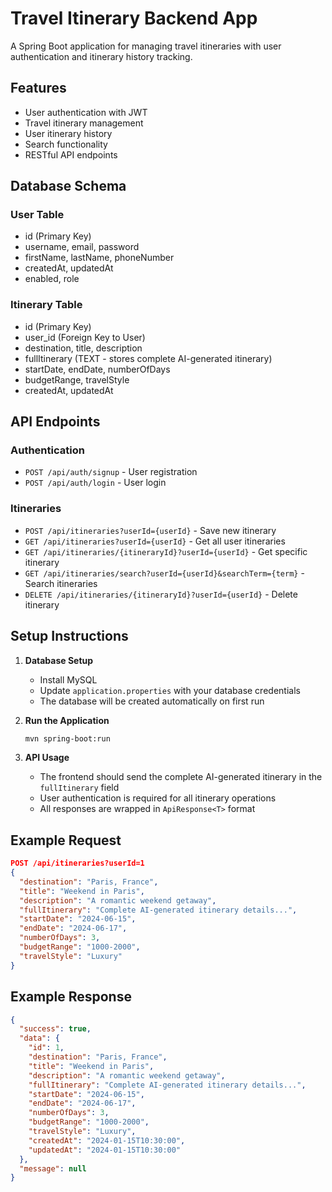 # Travel Itinerary Backend App

A Spring Boot application for managing travel itineraries with user authentication and itinerary history tracking.

## Features

- User authentication with JWT
- Travel itinerary management
- User itinerary history
- Search functionality
- RESTful API endpoints

## Database Schema

### User Table
- id (Primary Key)
- username, email, password
- firstName, lastName, phoneNumber
- createdAt, updatedAt
- enabled, role

### Itinerary Table
- id (Primary Key)
- user_id (Foreign Key to User)
- destination, title, description
- fullItinerary (TEXT - stores complete AI-generated itinerary)
- startDate, endDate, numberOfDays
- budgetRange, travelStyle
- createdAt, updatedAt

## API Endpoints

### Authentication
- `POST /api/auth/signup` - User registration
- `POST /api/auth/login` - User login

### Itineraries
- `POST /api/itineraries?userId={userId}` - Save new itinerary
- `GET /api/itineraries?userId={userId}` - Get all user itineraries
- `GET /api/itineraries/{itineraryId}?userId={userId}` - Get specific itinerary
- `GET /api/itineraries/search?userId={userId}&searchTerm={term}` - Search itineraries
- `DELETE /api/itineraries/{itineraryId}?userId={userId}` - Delete itinerary

## Setup Instructions

1. **Database Setup**
   - Install MySQL
   - Update `application.properties` with your database credentials
   - The database will be created automatically on first run

2. **Run the Application**
   ```bash
   mvn spring-boot:run
   ```

3. **API Usage**
   - The frontend should send the complete AI-generated itinerary in the `fullItinerary` field
   - User authentication is required for all itinerary operations
   - All responses are wrapped in `ApiResponse<T>` format

## Example Request

```json
POST /api/itineraries?userId=1
{
  "destination": "Paris, France",
  "title": "Weekend in Paris",
  "description": "A romantic weekend getaway",
  "fullItinerary": "Complete AI-generated itinerary details...",
  "startDate": "2024-06-15",
  "endDate": "2024-06-17",
  "numberOfDays": 3,
  "budgetRange": "1000-2000",
  "travelStyle": "Luxury"
}
```

## Example Response

```json
{
  "success": true,
  "data": {
    "id": 1,
    "destination": "Paris, France",
    "title": "Weekend in Paris",
    "description": "A romantic weekend getaway",
    "fullItinerary": "Complete AI-generated itinerary details...",
    "startDate": "2024-06-15",
    "endDate": "2024-06-17",
    "numberOfDays": 3,
    "budgetRange": "1000-2000",
    "travelStyle": "Luxury",
    "createdAt": "2024-01-15T10:30:00",
    "updatedAt": "2024-01-15T10:30:00"
  },
  "message": null
}
```